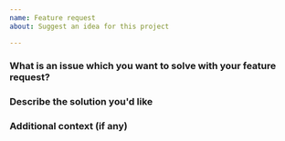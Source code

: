 ```yaml
---
name: Feature request
about: Suggest an idea for this project

---
```


<!-- Please describe all sections -->

### What is an issue which you want to solve with your feature request?



### Describe the solution you'd like



### Additional context (if any)


